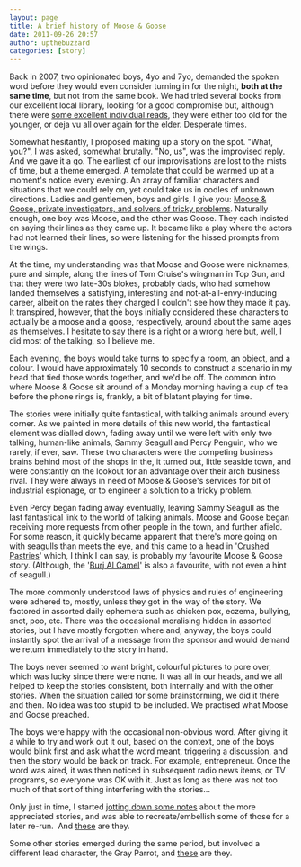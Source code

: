 ```yaml
---
layout: page
title: A brief history of Moose & Goose
date: 2011-09-26 20:57
author: upthebuzzard
categories: [story]
---
```

Back in 2007, two opinionated boys, 4yo and 7yo, demanded the spoken word before they would even consider turning in for the night, <strong>both at the same time</strong>, but not from the same book. We had tried several books from our excellent local library, looking for a good compromise but, although there were <a title="Other Good Bedtime Reads" href="/other-good-bedtime-reads/">some excellent individual reads</a>, they were either too old for the younger, or deja vu all over again for the elder. Desperate times.

Somewhat hesitantly, I proposed making up a story on the spot. "What, you?", I was asked, somewhat brutally. "No, us", was the improvised reply. And we gave it a go. The earliest of our improvisations are lost to the mists of time, but a theme emerged. A template that could be warmed up at a moment's notice every evening. An array of familiar characters and situations that we could rely on, yet could take us in oodles of unknown directions. Ladies and gentlemen, boys and girls, I give you: <a title="Moose &amp; Goose Stories" href="/moose-goose-stories/">Moose &amp; Goose, private investigators, and solvers of tricky problems</a>. Naturally enough, one boy was Moose, and the other was Goose. They each insisted on saying their lines as they came up. It became like a play where the actors had not learned their lines, so were listening for the hissed prompts from the wings.

At the time, my understanding was that Moose and Goose were nicknames, pure and simple, along the lines of Tom Cruise's wingman in Top Gun, and that they were two late-30s blokes, probably dads, who had somehow landed themselves a satisfying, interesting and not-at-all-envy-inducing career, albeit on the rates they charged I couldn't see how they made it pay. It transpired, however, that the boys initially considered these characters to actually be a moose and a goose, respectively, around about the same ages as themselves. I hesitate to say there is a right or a wrong here but, well, I did most of the talking, so I believe me.

Each evening, the boys would take turns to specify a room, an object, and a colour. I would have approximately 10 seconds to construct a scenario in my head that tied those words together, and we'd be off. The common intro where Moose &amp; Goose sit around of a Monday morning having a cup of tea before the phone rings is, frankly, a bit of blatant playing for time.

The stories were initially quite fantastical, with talking animals around every corner. As we painted in more details of this new world, the fantastical element was dialled down, fading away until we were left with only two talking, human-like animals, Sammy Seagull and Percy Penguin, who we rarely, if ever, saw. These two characters were the competing business brains behind most of the shops in the, it turned out, little seaside town, and were constantly on the lookout for an advantage over their arch business rival. They were always in need of Moose &amp; Goose's services for bit of industrial espionage, or to engineer a solution to a tricky problem.

Even Percy began fading away eventually, leaving Sammy Seagull as the last fantastical link to the world of talking animals. Moose and Goose began receiving more requests from other people in the town, and further afield. For some reason, it quickly became apparent that there's more going on with seagulls than meets the eye, and this came to a head in '<a title="Crushed Pastries" href="2011-10-01-crushed-pastries">Crushed Pastries</a>' which, I think I can say, is probably my favourite Moose &amp; Goose story. (Although, the '<a title="Burj Al Camel" href="2011-10-05-burj-al-camel">Burj Al Camel</a>' is also a favourite, with not even a hint of seagull.)

The more commonly understood laws of physics and rules of engineering were adhered to, mostly, unless they got in the way of the story. We factored in assorted daily ephemera such as chicken pox, eczema, bullying, snot, poo, etc. There was the occasional moralising hidden in assorted stories, but I have mostly forgotten where and, anyway, the boys could instantly spot the arrival of a message from the sponsor and would demand we return immediately to the story in hand.

The boys never seemed to want bright, colourful pictures to pore over, which was lucky since there were none. It was all in our heads, and we all helped to keep the stories consistent, both internally and with the other stories. When the situation called for some brainstorming, we did it there and then. No idea was too stupid to be included. We practised what Moose and Goose preached.

The boys were happy with the occasional non-obvious word. After giving it a while to try and work out it out, based on the context, one of the boys would blink first and ask what the word meant, triggering a discussion, and then the story would be back on track. For example, entrepreneur. Once the word was aired, it was then noticed in subsequent radio news items, or TV programs, so everyone was OK with it. Just as long as there was not too much of that sort of thing interfering with the stories...

Only just in time, I started <a title="Upcoming Moose &amp; Goose" href="upcoming-moose-and-goose">jotting down some notes</a> about the more appreciated stories, and was able to recreate/embellish some of those for a later re-run.  And <a title="Moose &amp; Goose Stories" href=".">these</a> are they.

Some other stories emerged during the same period, but involved a different lead character, the Gray Parrot, and <a title="The Grey Parrot Stories" href="/grey_parrot_stories/">these</a> are they.
